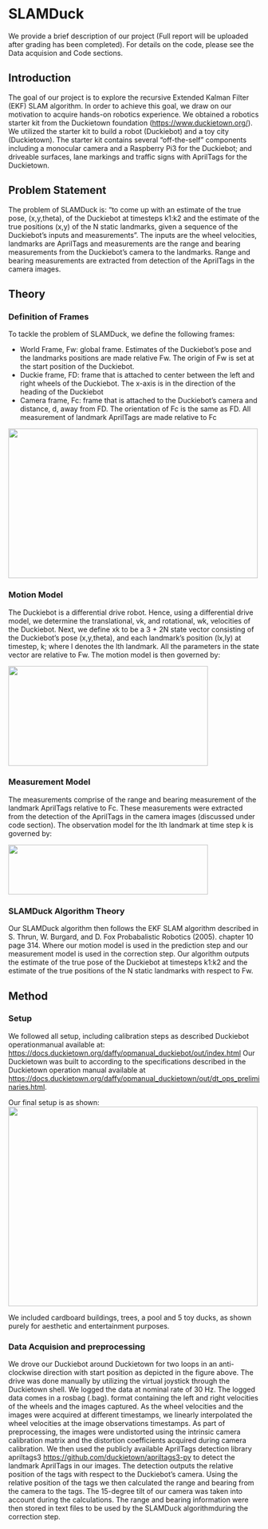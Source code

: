 # SLAMDuck 
We provide a brief description of our project (Full report will be uploaded after grading has been completed). For details on the code, please see the Data acquision and Code sections.

## Introduction
The goal of our project is to explore the recursive Extended Kalman Filter (EKF) SLAM algorithm. In order to achieve this goal, we draw on our motivation to acquire hands-on robotics experience. We obtained a robotics starter kit from the Duckietown foundation (https://www.duckietown.org/). We utilized the starter kit to build a robot (Duckiebot) and a toy city
(Duckietown). The starter kit contains several “off-the-self” components including a monocular camera and a Raspberry Pi3
for the Duckiebot; and driveable surfaces, lane markings and traffic signs with AprilTags for the Duckietown. 

## Problem Statement
The problem of SLAMDuck is: “to come up with an estimate of the true pose, (x,y,theta), of the Duckiebot at timesteps k1:k2 and the estimate of the true positions (x,y) of the N static landmarks, given a sequence of the Duckiebot’s inputs and measurements”.
The inputs are the wheel velocities, landmarks are AprilTags and measurements are the range and bearing measurements from the Duckiebot’s camera to the landmarks. Range and bearing measurements are extracted from detection of the AprilTags in the camera images.

## Theory
### Definition of Frames
To tackle the problem of SLAMDuck, we define the following frames:
* World Frame, Fw: global frame. Estimates of the Duckiebot’s pose and the landmarks positions are made relative Fw. The origin of Fw is set at the start position of the Duckiebot.
* Duckie frame, FD: frame that is attached to center between the left and right wheels of the Duckiebot. The x-axis is in the direction of the heading of the Duckiebot
* Camera frame, Fc: frame that is attached to the Duckiebot’s camera and distance, d, away from FD. The orientation of Fc is the same as FD. All measurement of landmark AprilTags are made relative to Fc

<img src="https://github.com/asvath/SLAMDuck/blob/master/pix/frames.PNG" width="500" height="300">

### Motion Model
The Duckiebot is a differential drive robot. Hence, using a differential drive model, we determine the translational, vk, and rotational, wk, velocities of the Duckiebot. Next, we define xk to be a 3 + 2N state vector consisting of the Duckiebot’s pose (x,y,theta), and each landmark’s position (lx,ly) at timestep, k; where l denotes the lth landmark. All the parameters in the state vector are relative to Fw. The motion model is then governed by:

<img src="https://github.com/asvath/SLAMDuck/blob/master/pix/motion.PNG" width="400" height="200">

### Measurement Model
The measurements comprise of the range and bearing measurement of the landmark AprilTags relative to Fc. These measurements were extracted from the detection of the AprilTags in the camera images (discussed under code section). The observation model for the lth
landmark at time step k is governed by:

<img src="https://github.com/asvath/SLAMDuck/blob/master/pix/measurement.PNG" width="400" height="100">

### SLAMDuck Algorithm Theory
Our SLAMDuck algorithm then follows the EKF SLAM algorithm described in S. Thrun, W. Burgard, and D. Fox Probabalistic Robotics (2005). chapter 10 page 314. Where our motion model is used in the prediction step and our measurement model is used in the
correction step. Our algorithm outputs the estimate of the true pose of the Duckiebot at timesteps k1:k2 and the estimate of the
true positions of the N static landmarks with respect to Fw.

## Method
### Setup
We followed all setup, including calibration steps as described Duckiebot operationmanual available at:
https://docs.duckietown.org/daffy/opmanual_duckiebot/out/index.html
Our Duckietown was built to according to the specifications described in the Duckietown operation manual available at
https://docs.duckietown.org/daffy/opmanual_duckietown/out/dt_ops_preliminaries.html.

Our final setup is as shown:
<img src="https://github.com/asvath/SLAMDuck/blob/master/pix/top_view_duckietown.jpg" width="500" height="400">

We included cardboard buildings, trees, a pool and 5 toy ducks, as shown purely for aesthetic and entertainment purposes.

### Data Acquision and preprocessing 
We drove our Duckiebot around Duckietown for two loops in an anti-clockwise direction with start position as depicted in the figure above. The drive was done manually by utilizing the virtual joystick through the Duckietown shell. We logged the data at nominal rate of 30 Hz. The logged data comes in a rosbag (.bag). format containing the left and right velocities of the wheels and the images captured. As the wheel velocities and the images were acquired at different timestamps, we linearly interpolated the wheel velocities at the image observations timestamps. As part of preprocessing, the images were undistorted using the intrinsic camera calibration matrix and the distortion coefficients acquired during camera calibration. We then used the publicly available AprilTags detection library apriltags3
https://github.com/duckietown/apriltags3-py to detect the landmark AprilTags in our images. The detection outputs the relative position of the tags with respect to the Duckiebot’s camera. Using the relative position of the tags we then calculated the range and bearing from the camera to the tags. The 15-degree tilt of our camera was taken into account during the calculations. The range and bearing information were then stored in text files to be used by the SLAMDuck algorithmduring the correction step.
